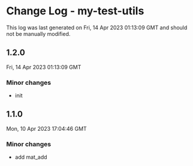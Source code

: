 # Change Log - my-test-utils

This log was last generated on Fri, 14 Apr 2023 01:13:09 GMT and should not be manually modified.

## 1.2.0
Fri, 14 Apr 2023 01:13:09 GMT

### Minor changes

- init

## 1.1.0
Mon, 10 Apr 2023 17:04:46 GMT

### Minor changes

- add mat_add

